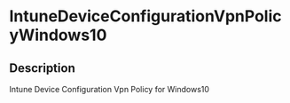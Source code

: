 
# IntuneDeviceConfigurationVpnPolicyWindows10

## Description

Intune Device Configuration Vpn Policy for Windows10
